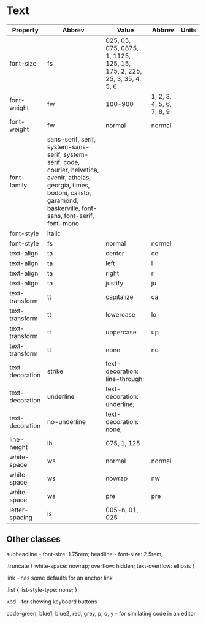 # Text

| Property |Abbrev| Value |Abbrev | Units |
|----------|--------|-------|--------|------|
| font-size | fs | 025, 05, 075, 0875, 1, 1125, 125, 15, 175, 2, 225, 25, 3, 35, 4, 5, 6 | | |
| font-weight | fw | 100-900 | 1, 2, 3, 4, 5, 6, 7, 8, 9 | |
| font-weight |  fw |  normal | normal | |
| font-family | sans-serif, serif, system-sans-serif, system-serif, code, courier, helvetica, avenir, athelas, georgia, times, bodoni, calisto, garamond, baskerville, font-sans, font-serif, font-mono | | | |
| font-style |italic |  | | |
| font-style |fs |  normal |normal | |
| text-align | ta | center | ce | |
| text-align | ta | left | l | |
| text-align | ta | right | r | |
| text-align | ta | justify |  ju |  |
| text-transform | tt | capitalize | ca | |
| text-transform | tt | lowercase | lo | |
| text-transform | tt | uppercase | up | |
| text-transform | tt | none | no | |
| text-decoration | strike | text-decoration: line-through; |  | |
| text-decoration | underline | text-decoration: underline; |  | |
| text-decoration | no-underline | text-decoration: none; |  | |
| line-height | lh | 075, 1, 125 | | |
| white-space |  ws |  normal | normal | |
| white-space |  ws |  nowrap | nw | |
| white-space |  ws |  pre | pre | |
| letter-spacing | ls | 005-n, 01, 025 | | |

## Other classes
subheadline - font-size: 1.75rem;
headline - font-size: 2.5rem;


.truncate {
    white-space: nowrap;
    overflow: hidden;
    text-overflow: ellipsis
}

link - has some defaults for an anchor link

.list {
    list-style-type: none;
}

kbd - for showing keyboard buttons

code-green, blue1, blue2, red, grey, p, o, y - for similating code in an editor

